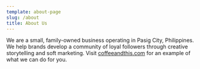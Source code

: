 ```yaml
---
template: about-page
slug: /about
title: About Us
---
```

We are a small, family-owned business operating in Pasig City, Philippines. We help brands develop a community of loyal followers through creative storytelling and soft marketing. Visit [coffeeandthis.com](https://coffeeandthis.com) for an example of what we can do for you. 